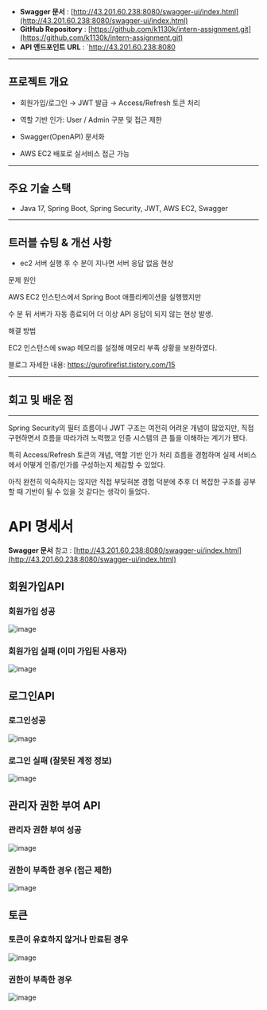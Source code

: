 

-  **Swagger 문서** : [http://43.201.60.238:8080/swagger-ui/index.html](http://43.201.60.238:8080/swagger-ui/index.html)
-  **GitHub Repository** : [https://github.com/k1130k/intern-assignment.git](https://github.com/k1130k/intern-assignment.git)
-  **API 엔드포인트 URL** : `http://43.201.60.238:8080

---

## 프로젝트 개요

- 회원가입/로그인 → JWT 발급 → Access/Refresh 토큰 처리
  
- 역할 기반 인가: User / Admin 구분 및 접근 제한
  
- Swagger(OpenAPI) 문서화
  
- AWS EC2 배포로 실서비스 접근 가능

---

## 주요 기술 스택

- Java 17, Spring Boot, Spring Security, JWT, AWS EC2, Swagger

---

## 트러블 슈팅 & 개선 사항

- ec2 서버 실행 후 수 분이 지나면 서버 응답 없음 현상

문제 원인
  
AWS EC2 인스턴스에서 Spring Boot 애플리케이션을 실행했지만

수 분 뒤 서버가 자동 종료되어 더 이상 API 응답이 되지 않는 현상 발생.

해결 방법

EC2 인스턴스에 swap 메모리를 설정해 메모리 부족 상황을 보완하였다.

블로그 자세한 내용:
https://gurofirefist.tistory.com/15

---

## 회고 및 배운 점

---

Spring Security의 필터 흐름이나 JWT 구조는 여전히 어려운 개념이 많았지만, 직접 구현하면서 흐름을 따라가려 노력했고 인증 시스템의 큰 틀을 이해하는 계기가 됐다.

특히 Access/Refresh 토큰의 개념, 역할 기반 인가 처리 흐름을 경험하며 실제 서비스에서 어떻게 인증/인가를 구성하는지 체감할 수 있었다.

아직 완전히 익숙하지는 않지만 직접 부딪혀본 경험 덕분에 추후 더 복잡한 구조를 공부할 때 기반이 될 수 있을 것 같다는 생각이 들었다.


# API 명세서

**Swagger 문서** 참고 :  [http://43.201.60.238:8080/swagger-ui/index.html](http://43.201.60.238:8080/swagger-ui/index.html)

## 회원가입API

### 회원가입 성공

![image](https://github.com/user-attachments/assets/33295664-5f7f-484e-acc0-fd9ad16b7f7d)

### 회원가입 실패 (이미 가입된 사용자)

![image](https://github.com/user-attachments/assets/ef826ddb-46b3-476b-a5b9-dcb8cf206e22)

## 로그인API

### 로그인성공

![image](https://github.com/user-attachments/assets/85696897-e96f-4bcc-8236-4da923ec9e15)

### 로그인 실패 (잘못된 계정 정보)

![image](https://github.com/user-attachments/assets/c5a07b7f-3646-49a2-8e8b-0e3d42259ed4)

## 관리자 권한 부여 API

### 관리자 권한 부여 성공

![image](https://github.com/user-attachments/assets/319d3a98-5f65-4879-8db7-13fbf0e08093)

### 권한이 부족한 경우 (접근 제한)

![image](https://github.com/user-attachments/assets/5d512aa3-e2f2-4824-9a0d-32fae1377717)

## 토큰

### 토큰이 유효하지 않거나 만료된 경우

![image](https://github.com/user-attachments/assets/e4a271b7-7886-4038-a2a4-6b551e40017c)

### 권한이 부족한 경우

![image](https://github.com/user-attachments/assets/5d512aa3-e2f2-4824-9a0d-32fae1377717)





